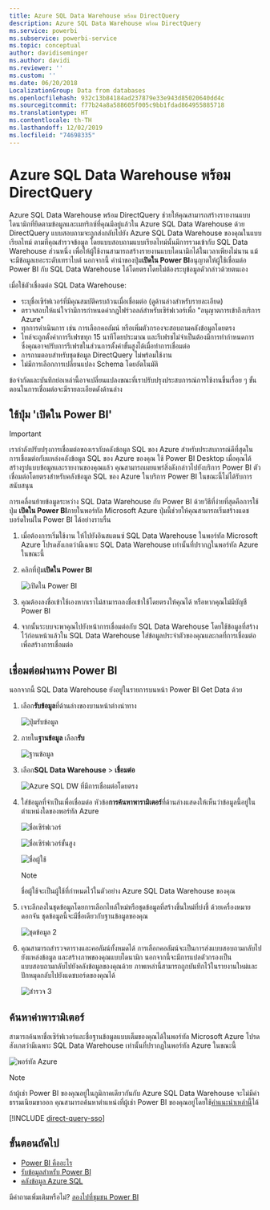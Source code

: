 ```yaml
---
title: Azure SQL Data Warehouse พร้อม DirectQuery
description: Azure SQL Data Warehouse พร้อม DirectQuery
ms.service: powerbi
ms.subservice: powerbi-service
ms.topic: conceptual
author: davidiseminger
ms.author: davidi
ms.reviewer: ''
ms.custom: ''
ms.date: 06/20/2018
LocalizationGroup: Data from databases
ms.openlocfilehash: 932c13b84184ad237879e33e943d85020640dd4c
ms.sourcegitcommit: f77b24a8a588605f005c9bb1fdad864955885718
ms.translationtype: HT
ms.contentlocale: th-TH
ms.lasthandoff: 12/02/2019
ms.locfileid: "74698335"
---
```

# <a name="azure-sql-data-warehouse-with-directquery"></a>Azure SQL Data Warehouse พร้อม DirectQuery

Azure SQL Data Warehouse พร้อม DirectQuery ช่วยให้คุณสามารถสร้างรายงานแบบไดนามิกที่ยึดตามข้อมูลและเมทริกซ์ที่คุณมีอยู่แล้วใน Azure SQL Data Warehouse ด้วย DirectQuery แบบสอบถามจะถูกส่งกลับไปยัง Azure SQL Data Warehouse ของคุณในแบบเรียลไทม์ ตามที่คุณสำรวจข้อมูล โดยแบบสอบถามแบบเรียลไทม์นั้นมีการรวมเข้ากับ SQL Data Warehouse ส่วนหนึ่ง เพื่อให้ผู้ใช้งานสามารถสร้างรายงานแบบไดนามิกได้ในเวลาเพียงไม่นาน แม้จะมีข้อมูลเยอะระดับเทราไบต์ นอกจากนี้ คำนำของปุ่ม**เปิดใน Power BI**อนุญาตให้ผู้ใช้เชื่อมต่อ Power BI กับ SQL Data Warehouse ได้โดยตรงโดยไม่ต้องระบุข้อมูลดัวกล่าวด้วยตนเอง

เมื่อใช้ตัวเชื่อมต่อ SQL Data Warehouse:

* ระบุชื่อเซิร์ฟเวอร์ที่มีคุณสมบัติครบถ้วนเมื่อเชื่อมต่อ (ดูด้านล่างสำหรับรายละเอียด)
* ตรวจสอบให้แน่ใจว่ามีการกำหนดค่ากฎไฟร์วอลล์สำหรับเซิร์ฟเวอร์เพื่อ "อนุญาตการเข้าถึงบริการ Azure"
* ทุกการดำเนินการ เช่น การเลือกคอลัมน์ หรือเพิ่มตัวกรองจะสอบถามคลังข้อมูลโดยตรง
* ไทล์จะถูกตั้งค่าการรีเฟรชทุก 15 นาทีโดยประมาณ และรีเฟรชไม่จำเป็นต้องมีการทำกำหนดการ  ซึ่งคุณอาจปรับการรีเฟรชในส่วนการตั้งค่าขั้นสูงได้เมื่อทำการเชื่อมต่อ
* การถามตอบสำหรับชุดข้อมูล DirectQuery ไม่พร้อมใช้งาน
* ไม่มีการเลือกการเปลี่ยนแปลง Schema โดยอัตโนมัติ

ข้อจำกัดและบันทึกย่อเหล่านี้อาจเปลี่ยนแปลงขณะที่เราปรับปรุงประสบการณ์การใช้งานขึ้นเรื่อย ๆ ขั้นตอนในการเชื่อมต่อจะมีรายละเอียดดังด้านล่าง

## <a name="using-the-open-in-power-bi-button"></a>ใช้ปุ่ม 'เปิดใน Power BI'

> [!Important]
> เรากำลังปรับปรุงการเชื่อมต่อของเรากับคลังข้อมูล SQL ของ Azure  สำหรับประสบการณ์ดีที่สุดในการเชื่อมต่อกับแหล่งคลังข้อมูล SQL ของ Azure ของคุณ ใช้ Power BI Desktop  เมื่อคุณได้สร้างรูปแบบข้อมูลและรายงานของคุณแล้ว คุณสามารถเผยแพร่สิ่งดังกล่าวไปยังบริการ Power BI  ตัวเชื่อมต่อโดยตรงสำหรับคลังข้อมูล SQL ของ Azure ในบริการ Power BI ในขณะนี้ไม่ได้รับการสนับสนุน

การเคลื่อนย้ายข้อมูลระหว่าง SQL Data Warehouse กับ Power BI ด้วยวิธีที่ง่ายที่สุดคือการใช้ปุ่ม **เปิดใน Power BI**ภายในพอร์ทัล Microsoft Azure ปุ่มนี้ช่วยให้คุณสามารถเริ่มสร้างแดชบอร์ดใหม่ใน Power BI ได้อย่างราบรื่น

1. เมื่อต้องการเริ่มใช้งาน ให้ไปยังอินสแตนซ์ SQL Data Warehouse ในพอร์ทัล Microsoft Azure โปรดสังเกตว่ามีเฉพาะ SQL Data Warehouse เท่านั้นที่ปรากฏในพอร์ทัล Azure ในขณะนี้

2. คลิกที่ปุ่ม**เปิดใน Power BI**

    ![เปิดใน Power BI](media/service-azure-sql-data-warehouse-with-direct-connect/openinpowerbi.png)

3. คุณต้องลงชื่อเข้าใช้เองหากเราไม่สามารถลงชื่อเข้าใช้โดยตรงให้คุณได้ หรือหากคุณไม่มีบัญชี Power BI

4. จากนั้นระบบจะพาคุณไปยังหน้าการเชื่อมต่อกับ SQL Data Warehouse โดยใช้ข้อมูลที่สร้างไว้ก่อนหน้าแล้วใน SQL Data Warehouse ใส่ข้อมูลประจำตัวของคุณและกดที่การเชื่อมต่อเพื่อสร้างการเชื่อมต่อ

## <a name="connecting-through-power-bi"></a>เชื่อมต่อผ่านทาง Power BI

นอกจากนี้ SQL Data Warehouse ยังอยู่ในรายการบนหน้า Power BI Get Data ด้วย 

1. เลือก**รับข้อมูล**ที่ด้านล่างของบานหน้าต่างนำทาง  

    ![ปุ่มรับข้อมูล](media/service-azure-sql-data-warehouse-with-direct-connect/getdatabutton.png)

2. ภายใน**ฐานข้อมูล** เลือก**รับ**

    ![ฐานข้อมูล](media/service-azure-sql-data-warehouse-with-direct-connect/databases.png)

3. เลือก**SQL Data Warehouse** \> **เชื่อมต่อ**

    ![Azure SQL DW ที่มีการเชื่อมต่อโดยตรง](media/service-azure-sql-data-warehouse-with-direct-connect/azuresqldatawarehouseconnect.png)

4. ใส่ข้อมูลที่จำเป็นเพื่อเชื่อมต่อ หัวข้อ**การค้นหาพารามิเตอร์**ที่ด้านล่างแสดงให้เห็นว่าข้อมูลนี้อยู่ในตำแหน่งใดของพอร์ทัล Azure

    ![ชื่อเซิร์ฟเวอร์](media/service-azure-sql-data-warehouse-with-direct-connect/servername.png)

    ![ชื่อเซิร์ฟเวอร์ขั้นสูง](media/service-azure-sql-data-warehouse-with-direct-connect/servernamewithadvanced.png)

    ![ชื่อผู้ใช้](media/service-azure-sql-data-warehouse-with-direct-connect/username.png)

   > [!NOTE]
   > ชื่อผู้ใช้จะเป็นผู้ใช้ที่กำหนดไว้ในตัวอย่าง Azure SQL Data Warehouse ของคุณ

5. เจาะลึกลงในชุดข้อมูลโดยการเลือกไทล์ใหม่หรือชุดข้อมูลที่สร้างขึ้นใหม่ที่บ่งชี้ ด้วยเครื่องหมายดอกจัน ชุดข้อมูลนี้จะมีชื่อเดียวกับฐานข้อมูลของคุณ

    ![ชุดข้อมูล 2](media/service-azure-sql-data-warehouse-with-direct-connect/dataset2.png)

6. คุณสามารถสำรวจตารางและคอลัมน์ทั้งหมดได้ การเลือกคอลัมน์จะเป็นการส่งแบบสอบถามกลับไปยังแหล่งข้อมูล และสร้างภาพของคุณแบบไดนามิก นอกจากนี้จะมีการแปลตัวกรองเป็นแบบสอบถามกลับไปยังคลังข้อมูลของคุณด้วย ภาพเหล่านี้สามารถถูกบันทึกไว้ในรายงานใหม่และปักหมุดกลับไปยังแดชบอร์ดของคุณได้

    ![สำรวจ 3](media/service-azure-sql-data-warehouse-with-direct-connect/explore3.png)

## <a name="finding-parameter-values"></a>ค้นหาค่าพารามิเตอร์

สามารถค้นหาชื่อเซิร์ฟเวอร์และชื่อฐานข้อมูลแบบเต็มของคุณได้ในพอร์ทัล Microsoft Azure โปรดสังเกตว่ามีเฉพาะ SQL Data Warehouse เท่านั้นที่ปรากฏในพอร์ทัล Azure ในขณะนี้

![พอร์ทัล Azure](media/service-azure-sql-data-warehouse-with-direct-connect/azureportal.png)

> [!NOTE]
> ถ้าผู้เช่า Power BI ของคุณอยู่ในภูมิภาคเดียวกันกับ Azure SQL Data Warehouse จะไม่มีค่าธรรมเนียมขาออก คุณสามารถค้นหาตำแหน่งที่ผู้เช่า Power BI ของคุณอยู่โดยใช้[คำแนะนำเหล่านี้](https://docs.microsoft.com/power-bi/service-admin-where-is-my-tenant-located)ได้

[!INCLUDE [direct-query-sso](includes/direct-query-sso.md)]

## <a name="next-steps"></a>ขั้นตอนถัดไป

* [Power BI คืออะไร](fundamentals/power-bi-overview.md)  
* [รับข้อมูลสำหรับ Power BI](service-get-data.md)  
* [คลังข้อมูล Azure SQL](/azure/sql-data-warehouse/sql-data-warehouse-overview-what-is/)

มีคำถามเพิ่มเติมหรือไม่? [ลองไปที่ชุมชน Power BI](https://community.powerbi.com/)
